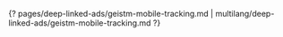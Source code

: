{? pages/deep-linked-ads/geistm-mobile-tracking.md | multilang/deep-linked-ads/geistm-mobile-tracking.md ?}
